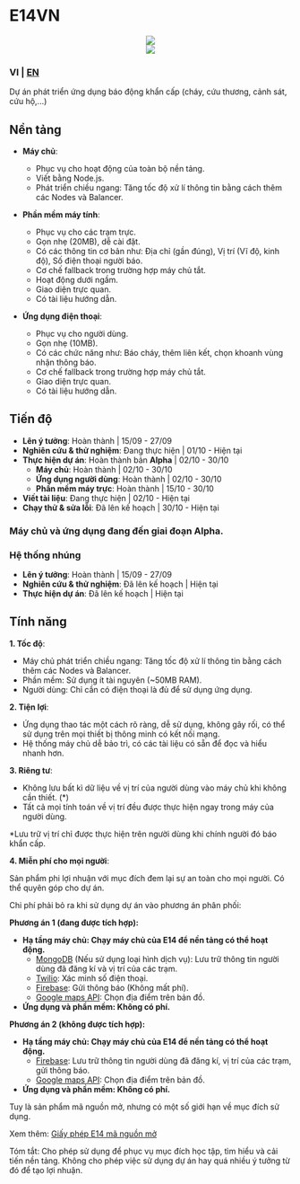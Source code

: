 # E14VN

<div align="center">
  <img src="https://sili-icons.neursdev.tk/icons?i=flutter,nodejs" />
</div>
<div align="center">
  <img src="https://sili-icons.neursdev.tk/icons?i=express,socketio,firebase,gcp,mongodb" />
</div>

### VI | [EN](https://github.com/E14VN/.github/blob/main/profile/EN.md)

Dự án phát triển ứng dụng báo động khẩn cấp (cháy, cứu thương, cảnh sát, cứu hộ,...)

## Nền tảng
- **Máy chủ**:
  - Phục vụ cho hoạt động của toàn bộ nền tảng.
  - Viết bằng Node.js.
  - Phát triển chiều ngang: Tăng tốc độ xử lí thông tin bằng cách thêm các Nodes và Balancer.

- **Phần mềm máy tính**:
  - Phục vụ cho các trạm trực.
  - Gọn nhẹ (20MB), dễ cài đặt.
  - Có các thông tin cơ bản như: Địa chỉ (gần đúng), Vị trí (Vĩ độ, kinh độ), Số điện thoại người báo.
  - Cơ chế fallback trong trường hợp máy chủ tắt.
  - Hoạt động dưới ngầm.
  - Giao diện trực quan.
  - Có tài liệu hướng dẫn.

- **Ứng dụng điện thoại**:
  - Phục vụ cho người dùng.
  - Gọn nhẹ (10MB).
  - Có các chức năng như: Báo cháy, thêm liên kết, chọn khoanh vùng nhận thông báo.
  - Cơ chế fallback trong trường hợp máy chủ tắt.
  - Giao diện trực quan.
  - Có tài liệu hướng dẫn.

## Tiến độ

- **Lên ý tưởng**: Hoàn thành | 15/09 - 27/09
- **Nghiên cứu & thử nghiệm**: Đang thực hiện | 01/10 - Hiện tại
- **Thực hiện dự án**: Hoàn thành bản **Alpha** | 02/10 - 30/10
    - **Máy chủ**: Hoàn thành | 02/10 - 30/10
    - **Ứng dụng người dùng**: Hoàn thành | 02/10 - 30/10
    - **Phần mềm máy trực**: Hoàn thành | 15/10 - 30/10
- **Viết tài liệu**: Đang thực hiện | 02/10 - Hiện tại
- **Chạy thử & sửa lỗi**: Đã lên kế hoạch | 30/10 - Hiện tại

### Máy chủ và ứng dụng đang đến giai đoạn Alpha.

### Hệ thống nhúng
- **Lên ý tưởng**: Hoàn thành | 15/09 - 27/09
- **Nghiên cứu & thử nghiệm**: Đã lên kế hoạch | Hiện tại
- **Thực hiện dự án**: Đã lên kế hoạch | Hiện tại

## Tính năng
**1. Tốc độ**:

- Máy chủ phát triển chiều ngang: Tăng tốc độ xử lí thông tin bằng cách thêm các Nodes và Balancer.
- Phần mềm: Sử dụng ít tài nguyên (~50MB RAM).
- Người dùng: Chỉ cần có điện thoại là đủ để sử dụng ứng dụng.

**2. Tiện lợi**:

- Ứng dụng thao tác một cách rõ ràng, dễ sử dụng, không gây rối, có thể sử dụng trên mọi thiết bị thông minh có kết nối mạng.
- Hệ thống máy chủ dễ bảo trì, có các tài liệu có sẵn để đọc và hiểu nhanh hơn.

**3. Riêng tư**:

- Không lưu bất kì dữ liệu về vị trí của người dùng vào máy chủ khi không cần thiết. (*)
- Tất cả mọi tính toán về vị trí đều được thực hiện ngay trong máy của người dùng.

*Lưu trữ vị trí chỉ được thực hiện trên người dùng khi chính người đó báo khẩn cấp.

**4. Miễn phí cho mọi người**:

Sản phẩm phi lợi nhuận với mục đích đem lại sự an toàn cho mọi người. Có thể quyên góp cho dự án.

Chi phí phải bỏ ra khi sử dụng dự án vào phương án phân phối:

**Phương án 1 (đang được tích hợp):**
- **Hạ tầng máy chủ: Chạy máy chủ của E14 để nền tảng có thể hoạt động.**
    - [MongoDB](https://www.mongodb.com) (Nếu sử dụng loại hình dịch vụ): Lưu trữ thông tin người dùng đã đăng kí và vị trí của các trạm.
    - [Twilio](https://www.twilio.com/): Xác minh số điện thoại.
    - [Firebase](https://firebase.google.com/): Gửi thông báo (Không mất phí).
    - [Google maps API](https://mapsplatform.google.com): Chọn địa điểm trên bản đồ.
- **Ứng dụng và phần mềm: Không có phí.**

**Phương án 2 (không được tích hợp):**
- **Hạ tầng máy chủ: Chạy máy chủ của E14 để nền tảng có thể hoạt động.**
    - [Firebase](https://firebase.google.com/): Lưu trữ thông tin người dùng đã đăng kí, vị trí của các trạm, gửi thông báo.
    - [Google maps API](https://mapsplatform.google.com/): Chọn địa điểm trên bản đồ.
- **Ứng dụng và phần mềm: Không có phí.**

Tuy là sản phẩm mã nguồn mở, nhưng có một số giới hạn về mục đích sử dụng.

Xem thêm: [Giấy phép E14 mã nguồn mở](https://github.com/E14VN/.github/blob/main/LICENSE.md)

Tóm tắt: Cho phép sử dụng để phục vụ mục đích học tập, tìm hiểu và cải tiến nền tảng. Không cho phép việc sử dụng dự án hay quá nhiều ý tưởng từ đó để tạo lợi nhuận.
